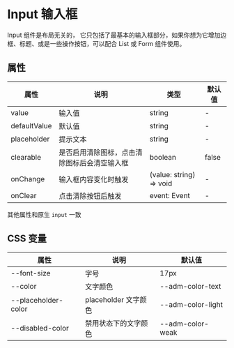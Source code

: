 # Input 输入框

Input 组件是布局无关的， 它只包括了最基本的输入框部分，如果你想为它增加边框、标题、或是一些操作按钮，可以配合 List 或 Form 组件使用。

<code src="./demos/index.tsx"></code>

## 属性

| 属性         | 说明                                         | 类型                    | 默认值 |
| ------------ | -------------------------------------------- | ----------------------- | ------ |
| value        | 输入值                                       | string                  | -      |
| defaultValue | 默认值                                       | string                  | -      |
| placeholder  | 提示文本                                     | string                  | -      |
| clearable    | 是否启用清除图标，点击清除图标后会清空输入框 | boolean                 | false  |
| onChange     | 输入框内容变化时触发                         | (value: string) => void | -      |
| onClear      | 点击清除按钮后触发                           | event: Event            | -      |

其他属性和原生 `input` 一致

## CSS 变量

| 属性                | 说明                 | 默认值            |
| ------------------- | -------------------- | ----------------- |
| --font-size         | 字号                 | 17px              |
| --color             | 文字颜色             | --adm-color-text  |
| --placeholder-color | placeholder 文字颜色 | --adm-color-light |
| --disabled-color    | 禁用状态下的文字颜色 | --adm-color-weak  |
